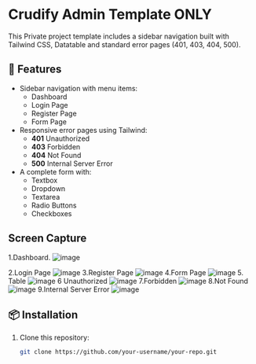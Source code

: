 # Crudify Admin Template ONLY

This Private project template includes a sidebar navigation built with Tailwind CSS, Datatable and standard error pages (401, 403, 404, 500).

## 🚀 Features
- Sidebar navigation with menu items:
  - Dashboard
  - Login Page
  - Register Page
  - Form Page
- Responsive error pages using Tailwind:
  - **401** Unauthorized
  - **403** Forbidden
  - **404** Not Found
  - **500** Internal Server Error
- A complete form with:
  - Textbox
  - Dropdown
  - Textarea
  - Radio Buttons
  - Checkboxes
## Screen Capture
1.Dashboard.
![image](https://github.com/user-attachments/assets/5ff04d12-b969-4577-8f71-a39236bbd9d4)

2.Login Page
![image](https://github.com/user-attachments/assets/e6e9a841-df9f-4c39-b92e-fe018cf8f6bc)
3.Register Page
![image](https://github.com/user-attachments/assets/b8119952-97de-40b8-928d-e9db43d413ef)
4.Form Page
![image](https://github.com/user-attachments/assets/91a2dbda-189d-4410-b352-949de6b5c531)
5. Table
![image](https://github.com/user-attachments/assets/51cb240c-0e30-4905-879e-893cc08d1329)
6 Unauthorized
![image](https://github.com/user-attachments/assets/9e92118e-2764-4023-b790-f11fcc17ff6c)
7.Forbidden
![image](https://github.com/user-attachments/assets/4dbeb39d-7e7b-41ef-912d-e408729c74ce)
8.Not Found
![image](https://github.com/user-attachments/assets/d464674b-36e6-42be-95b2-c793e4429cf2)
9.Internal Server Error
![image](https://github.com/user-attachments/assets/a702cca8-e176-4ede-85c0-1f78af9cf06c)





## 📦 Installation
1. Clone this repository:
   ```sh
   git clone https://github.com/your-username/your-repo.git
